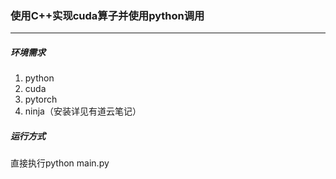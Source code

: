 ### 使用C++实现cuda算子并使用python调用
---
##### 环境需求
1. python
2. cuda
3. pytorch
4. ninja（安装详见有道云笔记）

##### 运行方式
直接执行python main.py
